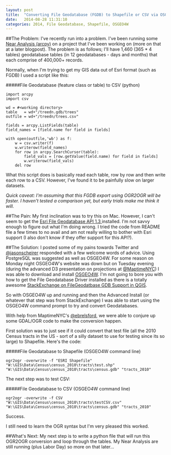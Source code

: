 ```yaml
---
layout: post
title:  "Converting File Geodatabase (FGDB) to Shapefile or CSV via OSGEO4W with OGR2OGR"
date:   2014-08-28 11:31:10
categories: 2014, File Geodatabase, Shapefile, OSGEO4W
---
```


##The Problem:
I've recently run into a problem. I've been running some [Near Analysis (arcpy)](http://resources.arcgis.com/en/help/main/10.1/index.html#//00080000001q000000) on a project that I've been working on (more on that at a later blogpost). The problem is as follows; I'll have 1,460 (365 * 4 tables) geodatabase tables (in 12 geodatabases - days and months) that each comprise of 400,000+ records. 

Normally, when I'm trying to get my GIS data out of Esri format (such as FGDB) I used a script like this:

#####File Geodatabase (feature class or table) to CSV (python)

	import arcpy
	import csv

	wd = #<working directory>
	table   = wd+"/treedn.gdb/trees"
	outfile = wd+"/treedn/trees.csv"      

	fields = arcpy.ListFields(table)
	field_names = [field.name for field in fields]

	with open(outfile,'wb') as f:
    	w = csv.writer(f)
    	w.writerow(field_names)
    	for row in arcpy.SearchCursor(table):
        	field_vals = [row.getValue(field.name) for field in fields]
        	w.writerow(field_vals)
    	del row
    	
    	
What this script does is basically read each table, row by row and then write each row to a CSV. However, I've found it to be painfully slow on larger datasets. 

<em>Quick caveat: I'm assuming that this FGDB export using OGR2OGR will be faster. I haven't tested a comparison yet, but early trials make me think it will.</em>

##The Pain:
My first inclination was to try this on Mac. However, I can't seem to get the [Esri File Geodatabase API 1.3 ](http://www.esri.com/apps/products/download/#File_Geodatabase_API_1.3) installed. I'm not savvy enough to figure out what I'm doing wrong. I tried the code from README file a few times to no avail and am not really willing to bother with Esri support (I also don't know if they offer support for this API?). 

##The Solution:
I posted some of my pains towards Twitter and [@jasonscheirer](https://twitter.com/jasonscheirer) responded with a few welcome words of advice. Using PostgreSQL was suggested as well as OSGEO4W. For some reason on Monday night OSGEO4W's website was down but on Tuesday evening (during the advanced D3 presentation on projections at [ @MaptimeNYC](http://www.meetup.com/Maptime-NYC/)) I was able to download and install [OSGEO4W](http://trac.osgeo.org/osgeo4w/). I'm not going to bore you with how to get the File Geodatabase Driver installed as there is a totally awesome [StackExchange on FileGeodatbase GDB Support in QGIS](http://gis.stackexchange.com/questions/26285/file-geodatabase-gdb-support-in-qgis).

So with OSGEO4W up and running and then the Advanced Install (or whatever that step was from StackExchange) I was able to start using the OSGEO4W command prompt to try and convert Geodatabases. 

With help from MaptimeNYC's [@ebrelsford](https://twitter.com/ebrelsford), we were able to conjure up some GDAL/OGR code to make the conversion happen. 

First solution was to just see if it could convert that test file (all the 2010 Census tracts in the US - sort of a silly dataset to use for testing since its so large) to Shapefile. Here's the code:

#####File Geodatabase to Shapefile (OSGEO4W command line)

	ogr2ogr -overwrite -f "ESRI Shapefile" "W:\GIS\Data\Census\census_2010\tracts\test.shp" "W:\GIS\Data\Census\census_2010\tracts\census.gdb" "tracts_2010"

The next step was to test CSV:

#####File Geodatabase to CSV (OSGEO4W command line)

	ogr2ogr -overwrite -f CSV "W:\GIS\Data\Census\census_2010\tracts\testCSV.csv" "W:\GIS\Data\Census\census_2010\tracts\census.gdb" "tracts_2010"
	
Success.

I still need to learn the OGR syntax but I'm very pleased this worked.

##What's Next:
My next step is to write a python file that will run this OGR2OGR conversion and loop through the tables. My Near Analysis are still running (plus Labor Day) so more on that later...
	
	